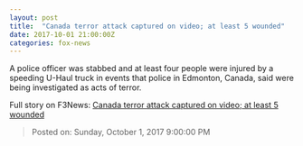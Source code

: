 ```yaml
---
layout: post
title:  "Canada terror attack captured on video; at least 5 wounded"
date: 2017-10-01 21:00:00Z
categories: fox-news
---
```


A police officer was stabbed and at least four people were injured by a speeding U-Haul truck in events that police in Edmonton, Canada, said were being investigated as acts of terror.


Full story on F3News: [Canada terror attack captured on video; at least 5 wounded](http://www.f3nws.com/n/CVkNTG)

> Posted on: Sunday, October 1, 2017 9:00:00 PM
